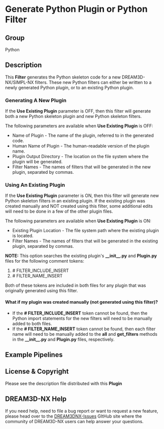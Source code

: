 # Generate Python Plugin or Python Filter

## Group

Python

## Description

This **Filter** generates the Python skeleton code for a new DREAM3D-NX/SIMPL-NX filters.  These new Python filters can either be written to a newly generated Python plugin, or to an existing Python plugin.

### Generating A New Plugin

If the **Use Existing Plugin** parameter is OFF, then this filter will generate both a new Python skeleton plugin and new Python skeleton filters.

The following parameters are available when **Use Existing Plugin** is OFF:

+ Name of Plugin - The name of the plugin, referred to in the generated code.
+ Human Name of Plugin - The human-readable version of the plugin name.
+ Plugin Output Directory - The location on the file system where the plugin will be generated.
+ Filter Names - The names of filters that will be generated in the new plugin, separated by commas.

### Using An Existing Plugin

If the **Use Existing Plugin** parameter is ON, then this filter will generate new Python skeleton filters in an existing plugin.  If the existing plugin was created manually and NOT created using this filter, some additional edits will need to be done in a few of the other plugin files.

The following parameters are available when **Use Existing Plugin** is ON:

+ Existing Plugin Location - The file system path where the existing plugin is located.
+ Filter Names - The names of filters that will be generated in the existing plugin, separated by commas.

**NOTE:** This option searches the existing plugin's **\_\_init\_\_.py** and **Plugin.py** files for the following comment tokens:

1. \# FILTER_INCLUDE_INSERT
2. \# FILTER_NAME_INSERT

Both of these tokens are included in both files for any plugin that was originally generated using this filter.

#### What if my plugin was created manually (not generated using this filter)?

+ If the **\# FILTER_INCLUDE_INSERT** token cannot be found, then the Python import statements for the new filters will need to be manually added to both files.
+ If the **\# FILTER_NAME_INSERT** token cannot be found, then each filter name will need to be manually added to the **all** and **get_filters** methods in the **\_\_init\_\_.py** and **Plugin.py** files, respectively.

## Example Pipelines

## License & Copyright

Please see the description file distributed with this **Plugin**

## DREAM3D-NX Help

If you need help, need to file a bug report or want to request a new feature, please head over to the [DREAM3DNX-Issues](https://github.com/BlueQuartzSoftware/DREAM3DNX-Issues) GItHub site where the community of DREAM3D-NX users can help answer your questions.
